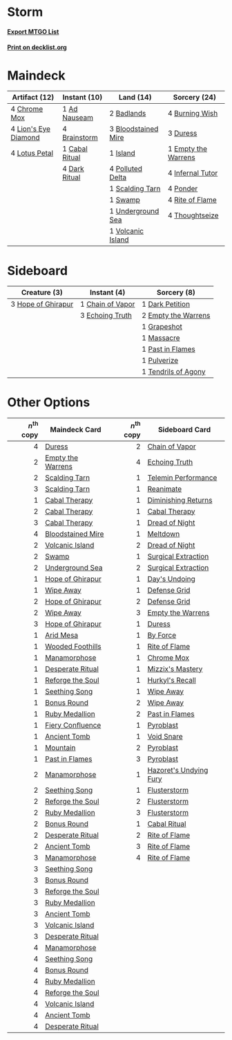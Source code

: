 # Storm

#### [Export MTGO List](../collection/Storm/Storm.txt)
#### [Print on decklist.org](http://decklist.org/?deckmain=1%09Ad%20Nauseam%0A2%09Badlands%0A3%09Bloodstained%20Mire%0A4%09Brainstorm%0A4%09Burning%20Wish%0A1%09Cabal%20Ritual%0A4%09Chrome%20Mox%0A4%09Dark%20Ritual%0A3%09Duress%0A1%09Empty%20the%20Warrens%0A4%09Infernal%20Tutor%0A1%09Island%0A4%09Lion's%20Eye%20Diamond%0A4%09Lotus%20Petal%0A4%09Polluted%20Delta%0A4%09Ponder%0A4%09Rite%20of%20Flame%0A1%09Scalding%20Tarn%0A1%09Swamp%0A4%09Thoughtseize%0A1%09Underground%20Sea%0A1%09Volcanic%20Island&deckside=1%09Chain%20of%20Vapor%0A1%09Dark%20Petition%0A3%09Echoing%20Truth%0A2%09Empty%20the%20Warrens%0A1%09Grapeshot%0A3%09Hope%20of%20Ghirapur%0A1%09Massacre%0A1%09Past%20in%20Flames%0A1%09Pulverize%0A1%09Tendrils%20of%20Agony)
# Maindeck

|                                         Artifact (12)                                         |                                      Instant (10)                                       |                                          Land (14)                                           |                                         Sorcery (24)                                         |
|-----------------------------------------------------------------------------------------------|-----------------------------------------------------------------------------------------|----------------------------------------------------------------------------------------------|----------------------------------------------------------------------------------------------|
|4 [Chrome Mox](http://gatherer.wizards.com/Pages/Card/Details.aspx?multiverseid=413761)        |1 [Ad Nauseam](http://gatherer.wizards.com/Pages/Card/Details.aspx?multiverseid=174915)  |2 [Badlands](http://gatherer.wizards.com/Pages/Card/Details.aspx?multiverseid=382852)         |4 [Burning Wish](http://gatherer.wizards.com/Pages/Card/Details.aspx?multiverseid=382876)     |
|4 [Lion's Eye Diamond](http://gatherer.wizards.com/Pages/Card/Details.aspx?multiverseid=383000)|4 [Brainstorm](http://gatherer.wizards.com/Pages/Card/Details.aspx?multiverseid=382871)  |3 [Bloodstained Mire](http://gatherer.wizards.com/Pages/Card/Details.aspx?multiverseid=405094)|3 [Duress](http://gatherer.wizards.com/Pages/Card/Details.aspx?multiverseid=270465)           |
|4 [Lotus Petal](http://gatherer.wizards.com/Pages/Card/Details.aspx?multiverseid=420602)       |1 [Cabal Ritual](http://gatherer.wizards.com/Pages/Card/Details.aspx?multiverseid=382877)|1 [Island](http://gatherer.wizards.com/Pages/Card/Details.aspx?multiverseid=439602)           |1 [Empty the Warrens](http://gatherer.wizards.com/Pages/Card/Details.aspx?multiverseid=370480)|
|                                                                                               |4 [Dark Ritual](http://gatherer.wizards.com/Pages/Card/Details.aspx?multiverseid=205422) |4 [Polluted Delta](http://gatherer.wizards.com/Pages/Card/Details.aspx?multiverseid=405104)   |4 [Infernal Tutor](http://gatherer.wizards.com/Pages/Card/Details.aspx?multiverseid=107308)   |
|                                                                                               |                                                                                         |1 [Scalding Tarn](http://gatherer.wizards.com/Pages/Card/Details.aspx?multiverseid=426069)    |4 [Ponder](http://gatherer.wizards.com/Pages/Card/Details.aspx?multiverseid=451051)           |
|                                                                                               |                                                                                         |1 [Swamp](http://gatherer.wizards.com/Pages/Card/Details.aspx?multiverseid=439603)            |4 [Rite of Flame](http://gatherer.wizards.com/Pages/Card/Details.aspx?multiverseid=121217)    |
|                                                                                               |                                                                                         |1 [Underground Sea](http://gatherer.wizards.com/Pages/Card/Details.aspx?multiverseid=383142)  |4 [Thoughtseize](http://gatherer.wizards.com/Pages/Card/Details.aspx?multiverseid=438676)     |
|                                                                                               |                                                                                         |1 [Volcanic Island](http://gatherer.wizards.com/Pages/Card/Details.aspx?multiverseid=383147)  |                                                                                              |


# Sideboard

|                                        Creature (3)                                         |                                        Instant (4)                                        |                                         Sorcery (8)                                          |
|---------------------------------------------------------------------------------------------|-------------------------------------------------------------------------------------------|----------------------------------------------------------------------------------------------|
|3 [Hope of Ghirapur](http://gatherer.wizards.com/Pages/Card/Details.aspx?multiverseid=423821)|1 [Chain of Vapor](http://gatherer.wizards.com/Pages/Card/Details.aspx?multiverseid=420701)|1 [Dark Petition](http://gatherer.wizards.com/Pages/Card/Details.aspx?multiverseid=398525)    |
|                                                                                             |3 [Echoing Truth](http://gatherer.wizards.com/Pages/Card/Details.aspx?multiverseid=370394) |2 [Empty the Warrens](http://gatherer.wizards.com/Pages/Card/Details.aspx?multiverseid=370480)|
|                                                                                             |                                                                                           |1 [Grapeshot](http://gatherer.wizards.com/Pages/Card/Details.aspx?multiverseid=370472)        |
|                                                                                             |                                                                                           |1 [Massacre](http://gatherer.wizards.com/Pages/Card/Details.aspx?multiverseid=21324)          |
|                                                                                             |                                                                                           |1 [Past in Flames](http://gatherer.wizards.com/Pages/Card/Details.aspx?multiverseid=425930)   |
|                                                                                             |                                                                                           |1 [Pulverize](http://gatherer.wizards.com/Pages/Card/Details.aspx?multiverseid=19724)         |
|                                                                                             |                                                                                           |1 [Tendrils of Agony](http://gatherer.wizards.com/Pages/Card/Details.aspx?multiverseid=383125)|


# Other Options

|*n*<sup>th</sup> copy|                                       Maindeck Card                                        |*n*<sup>th</sup> copy|                                         Sideboard Card                                          |
|--------------------:|--------------------------------------------------------------------------------------------|--------------------:|-------------------------------------------------------------------------------------------------|
|                    4|[Duress](http://gatherer.wizards.com/Pages/Card/Details.aspx?multiverseid=270465)           |                    2|[Chain of Vapor](http://gatherer.wizards.com/Pages/Card/Details.aspx?multiverseid=420701)        |
|                    2|[Empty the Warrens](http://gatherer.wizards.com/Pages/Card/Details.aspx?multiverseid=370480)|                    4|[Echoing Truth](http://gatherer.wizards.com/Pages/Card/Details.aspx?multiverseid=370394)         |
|                    2|[Scalding Tarn](http://gatherer.wizards.com/Pages/Card/Details.aspx?multiverseid=426069)    |                    1|[Telemin Performance](http://gatherer.wizards.com/Pages/Card/Details.aspx?multiverseid=189085)   |
|                    3|[Scalding Tarn](http://gatherer.wizards.com/Pages/Card/Details.aspx?multiverseid=426069)    |                    1|[Reanimate](http://gatherer.wizards.com/Pages/Card/Details.aspx?multiverseid=270452)             |
|                    1|[Cabal Therapy](http://gatherer.wizards.com/Pages/Card/Details.aspx?multiverseid=265166)    |                    1|[Diminishing Returns](http://gatherer.wizards.com/Pages/Card/Details.aspx?multiverseid=159090)   |
|                    2|[Cabal Therapy](http://gatherer.wizards.com/Pages/Card/Details.aspx?multiverseid=265166)    |                    1|[Cabal Therapy](http://gatherer.wizards.com/Pages/Card/Details.aspx?multiverseid=265166)         |
|                    3|[Cabal Therapy](http://gatherer.wizards.com/Pages/Card/Details.aspx?multiverseid=265166)    |                    1|[Dread of Night](http://gatherer.wizards.com/Pages/Card/Details.aspx?multiverseid=4658)          |
|                    4|[Bloodstained Mire](http://gatherer.wizards.com/Pages/Card/Details.aspx?multiverseid=405094)|                    1|[Meltdown](http://gatherer.wizards.com/Pages/Card/Details.aspx?multiverseid=10466)               |
|                    2|[Volcanic Island](http://gatherer.wizards.com/Pages/Card/Details.aspx?multiverseid=383147)  |                    2|[Dread of Night](http://gatherer.wizards.com/Pages/Card/Details.aspx?multiverseid=4658)          |
|                    2|[Swamp](http://gatherer.wizards.com/Pages/Card/Details.aspx?multiverseid=439603)            |                    1|[Surgical Extraction](http://gatherer.wizards.com/Pages/Card/Details.aspx?multiverseid=397706)   |
|                    2|[Underground Sea](http://gatherer.wizards.com/Pages/Card/Details.aspx?multiverseid=383142)  |                    2|[Surgical Extraction](http://gatherer.wizards.com/Pages/Card/Details.aspx?multiverseid=397706)   |
|                    1|[Hope of Ghirapur](http://gatherer.wizards.com/Pages/Card/Details.aspx?multiverseid=423821) |                    1|[Day's Undoing](http://gatherer.wizards.com/Pages/Card/Details.aspx?multiverseid=398652)         |
|                    1|[Wipe Away](http://gatherer.wizards.com/Pages/Card/Details.aspx?multiverseid=118911)        |                    1|[Defense Grid](http://gatherer.wizards.com/Pages/Card/Details.aspx?multiverseid=425805)          |
|                    2|[Hope of Ghirapur](http://gatherer.wizards.com/Pages/Card/Details.aspx?multiverseid=423821) |                    2|[Defense Grid](http://gatherer.wizards.com/Pages/Card/Details.aspx?multiverseid=425805)          |
|                    2|[Wipe Away](http://gatherer.wizards.com/Pages/Card/Details.aspx?multiverseid=118911)        |                    3|[Empty the Warrens](http://gatherer.wizards.com/Pages/Card/Details.aspx?multiverseid=370480)     |
|                    3|[Hope of Ghirapur](http://gatherer.wizards.com/Pages/Card/Details.aspx?multiverseid=423821) |                    1|[Duress](http://gatherer.wizards.com/Pages/Card/Details.aspx?multiverseid=270465)                |
|                    1|[Arid Mesa](http://gatherer.wizards.com/Pages/Card/Details.aspx?multiverseid=426054)        |                    1|[By Force](http://gatherer.wizards.com/Pages/Card/Details.aspx?multiverseid=426825)              |
|                    1|[Wooded Foothills](http://gatherer.wizards.com/Pages/Card/Details.aspx?multiverseid=405116) |                    1|[Rite of Flame](http://gatherer.wizards.com/Pages/Card/Details.aspx?multiverseid=121217)         |
|                    1|[Manamorphose](http://gatherer.wizards.com/Pages/Card/Details.aspx?multiverseid=370568)     |                    1|[Chrome Mox](http://gatherer.wizards.com/Pages/Card/Details.aspx?multiverseid=413761)            |
|                    1|[Desperate Ritual](http://gatherer.wizards.com/Pages/Card/Details.aspx?multiverseid=370546) |                    1|[Mizzix's Mastery](http://gatherer.wizards.com/Pages/Card/Details.aspx?multiverseid=405304)      |
|                    1|[Reforge the Soul](http://gatherer.wizards.com/Pages/Card/Details.aspx?multiverseid=420749) |                    1|[Hurkyl's Recall](http://gatherer.wizards.com/Pages/Card/Details.aspx?multiverseid=397868)       |
|                    1|[Seething Song](http://gatherer.wizards.com/Pages/Card/Details.aspx?multiverseid=243487)    |                    1|[Wipe Away](http://gatherer.wizards.com/Pages/Card/Details.aspx?multiverseid=118911)             |
|                    1|[Bonus Round](http://gatherer.wizards.com/Pages/Card/Details.aspx?multiverseid=446024)      |                    2|[Wipe Away](http://gatherer.wizards.com/Pages/Card/Details.aspx?multiverseid=118911)             |
|                    1|[Ruby Medallion](http://gatherer.wizards.com/Pages/Card/Details.aspx?multiverseid=446948)   |                    2|[Past in Flames](http://gatherer.wizards.com/Pages/Card/Details.aspx?multiverseid=425930)        |
|                    1|[Fiery Confluence](http://gatherer.wizards.com/Pages/Card/Details.aspx?multiverseid=446834) |                    1|[Pyroblast](http://gatherer.wizards.com/Pages/Card/Details.aspx?multiverseid=159243)             |
|                    1|[Ancient Tomb](http://gatherer.wizards.com/Pages/Card/Details.aspx?multiverseid=382842)     |                    1|[Void Snare](http://gatherer.wizards.com/Pages/Card/Details.aspx?multiverseid=383429)            |
|                    1|[Mountain](http://gatherer.wizards.com/Pages/Card/Details.aspx?multiverseid=439604)         |                    2|[Pyroblast](http://gatherer.wizards.com/Pages/Card/Details.aspx?multiverseid=159243)             |
|                    1|[Past in Flames](http://gatherer.wizards.com/Pages/Card/Details.aspx?multiverseid=425930)   |                    3|[Pyroblast](http://gatherer.wizards.com/Pages/Card/Details.aspx?multiverseid=159243)             |
|                    2|[Manamorphose](http://gatherer.wizards.com/Pages/Card/Details.aspx?multiverseid=370568)     |                    1|[Hazoret's Undying Fury](http://gatherer.wizards.com/Pages/Card/Details.aspx?multiverseid=430785)|
|                    2|[Seething Song](http://gatherer.wizards.com/Pages/Card/Details.aspx?multiverseid=243487)    |                    1|[Flusterstorm](http://gatherer.wizards.com/Pages/Card/Details.aspx?multiverseid=382942)          |
|                    2|[Reforge the Soul](http://gatherer.wizards.com/Pages/Card/Details.aspx?multiverseid=420749) |                    2|[Flusterstorm](http://gatherer.wizards.com/Pages/Card/Details.aspx?multiverseid=382942)          |
|                    2|[Ruby Medallion](http://gatherer.wizards.com/Pages/Card/Details.aspx?multiverseid=446948)   |                    3|[Flusterstorm](http://gatherer.wizards.com/Pages/Card/Details.aspx?multiverseid=382942)          |
|                    2|[Bonus Round](http://gatherer.wizards.com/Pages/Card/Details.aspx?multiverseid=446024)      |                    1|[Cabal Ritual](http://gatherer.wizards.com/Pages/Card/Details.aspx?multiverseid=382877)          |
|                    2|[Desperate Ritual](http://gatherer.wizards.com/Pages/Card/Details.aspx?multiverseid=370546) |                    2|[Rite of Flame](http://gatherer.wizards.com/Pages/Card/Details.aspx?multiverseid=121217)         |
|                    2|[Ancient Tomb](http://gatherer.wizards.com/Pages/Card/Details.aspx?multiverseid=382842)     |                    3|[Rite of Flame](http://gatherer.wizards.com/Pages/Card/Details.aspx?multiverseid=121217)         |
|                    3|[Manamorphose](http://gatherer.wizards.com/Pages/Card/Details.aspx?multiverseid=370568)     |                    4|[Rite of Flame](http://gatherer.wizards.com/Pages/Card/Details.aspx?multiverseid=121217)         |
|                    3|[Seething Song](http://gatherer.wizards.com/Pages/Card/Details.aspx?multiverseid=243487)    |                     |                                                                                                 |
|                    3|[Bonus Round](http://gatherer.wizards.com/Pages/Card/Details.aspx?multiverseid=446024)      |                     |                                                                                                 |
|                    3|[Reforge the Soul](http://gatherer.wizards.com/Pages/Card/Details.aspx?multiverseid=420749) |                     |                                                                                                 |
|                    3|[Ruby Medallion](http://gatherer.wizards.com/Pages/Card/Details.aspx?multiverseid=446948)   |                     |                                                                                                 |
|                    3|[Ancient Tomb](http://gatherer.wizards.com/Pages/Card/Details.aspx?multiverseid=382842)     |                     |                                                                                                 |
|                    3|[Volcanic Island](http://gatherer.wizards.com/Pages/Card/Details.aspx?multiverseid=383147)  |                     |                                                                                                 |
|                    3|[Desperate Ritual](http://gatherer.wizards.com/Pages/Card/Details.aspx?multiverseid=370546) |                     |                                                                                                 |
|                    4|[Manamorphose](http://gatherer.wizards.com/Pages/Card/Details.aspx?multiverseid=370568)     |                     |                                                                                                 |
|                    4|[Seething Song](http://gatherer.wizards.com/Pages/Card/Details.aspx?multiverseid=243487)    |                     |                                                                                                 |
|                    4|[Bonus Round](http://gatherer.wizards.com/Pages/Card/Details.aspx?multiverseid=446024)      |                     |                                                                                                 |
|                    4|[Ruby Medallion](http://gatherer.wizards.com/Pages/Card/Details.aspx?multiverseid=446948)   |                     |                                                                                                 |
|                    4|[Reforge the Soul](http://gatherer.wizards.com/Pages/Card/Details.aspx?multiverseid=420749) |                     |                                                                                                 |
|                    4|[Volcanic Island](http://gatherer.wizards.com/Pages/Card/Details.aspx?multiverseid=383147)  |                     |                                                                                                 |
|                    4|[Ancient Tomb](http://gatherer.wizards.com/Pages/Card/Details.aspx?multiverseid=382842)     |                     |                                                                                                 |
|                    4|[Desperate Ritual](http://gatherer.wizards.com/Pages/Card/Details.aspx?multiverseid=370546) |                     |                                                                                                 |

